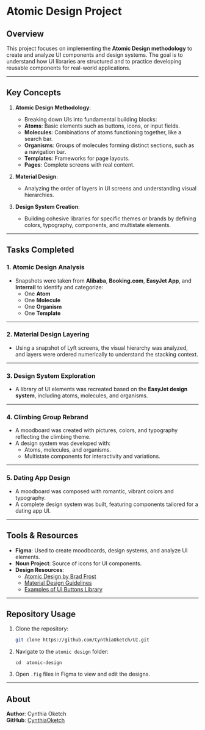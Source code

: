 
# Atomic Design Project

## Overview
This project focuses on implementing the **Atomic Design methodology** to create and analyze UI components and design systems. The goal is to understand how UI libraries are structured and to practice developing reusable components for real-world applications.

---

## Key Concepts
1. **Atomic Design Methodology**:
   - Breaking down UIs into fundamental building blocks:
    - **Atoms**: Basic elements such as buttons, icons, or input fields.
     - **Molecules**: Combinations of atoms functioning together, like a search bar.
     - **Organisms**: Groups of molecules forming distinct sections, such as a navigation bar.
     - **Templates**: Frameworks for page layouts.
     - **Pages**: Complete screens with real content.

2. **Material Design**:
   - Analyzing the order of layers in UI screens and understanding visual hierarchies.

3. **Design System Creation**:
   - Building cohesive libraries for specific themes or brands by defining colors, typography, components, and multistate elements.

---

## Tasks Completed
### **1. Atomic Design Analysis**
- Snapshots were taken from **Alibaba**, **Booking.com**, **EasyJet App**, and **Interrail** to identify and categorize:
  - One **Atom**
  - One **Molecule**
  - One **Organism**
  - One **Template**

---

### **2. Material Design Layering**
- Using a snapshot of Lyft screens, the visual hierarchy was analyzed, and layers were ordered numerically to understand the stacking context.

---

### **3. Design System Exploration**
- A library of UI elements was recreated based on the **EasyJet design system**, including atoms, molecules, and organisms.

---

### **4. Climbing Group Rebrand**
- A moodboard was created with pictures, colors, and typography reflecting the climbing theme.
- A design system was developed with:
  - Atoms, molecules, and organisms.
  - Multistate components for interactivity and variations.

---

### **5. Dating App Design**
- A moodboard was composed with romantic, vibrant colors and typography.
- A complete design system was built, featuring components tailored for a dating app UI.

---

## Tools & Resources
- **Figma**: Used to create moodboards, design systems, and analyze UI elements.
- **Noun Project**: Source of icons for UI components.
- **Design Resources**:
  - [Atomic Design by Brad Frost](https://atomicdesign.bradfrost.com/)
  - [Material Design Guidelines](https://material.io/design)
  - [Examples of UI Buttons Library](https://www.figma.com/community)

---

## Repository Usage
1. Clone the repository:
   ```bash
   git clone https://github.com/CynthiaOketch/UI.git
   ```
2. Navigate to the `atomic design` folder: 
   ```
   cd  atomic-design
   ```
3. Open `.fig` files in Figma to view and edit the designs.

---

## About
**Author**: Cynthia Oketch   
**GitHub**: [CynthiaOketch](https://github.com/CynthiaOketch)  